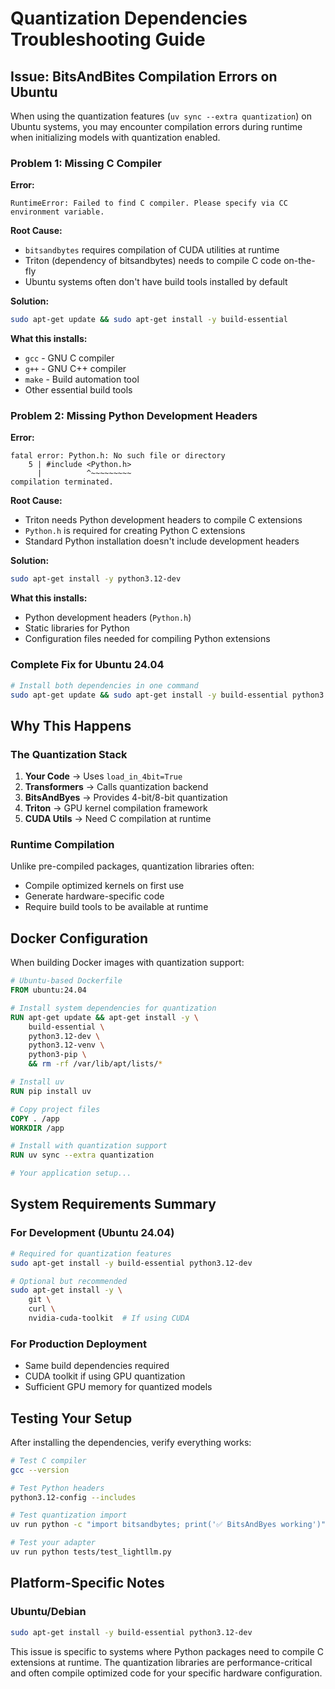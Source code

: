 # Quantization Dependencies Troubleshooting Guide

## Issue: BitsAndBites Compilation Errors on Ubuntu

When using the quantization features (`uv sync --extra quantization`) on Ubuntu systems, you may encounter compilation errors during runtime when initializing models with quantization enabled.

### Problem 1: Missing C Compiler

**Error:**
```
RuntimeError: Failed to find C compiler. Please specify via CC environment variable.
```

**Root Cause:**
- `bitsandbytes` requires compilation of CUDA utilities at runtime
- Triton (dependency of bitsandbytes) needs to compile C code on-the-fly
- Ubuntu systems often don't have build tools installed by default

**Solution:**
```bash
sudo apt-get update && sudo apt-get install -y build-essential
```

**What this installs:**
- `gcc` - GNU C compiler
- `g++` - GNU C++ compiler  
- `make` - Build automation tool
- Other essential build tools

### Problem 2: Missing Python Development Headers

**Error:**
```
fatal error: Python.h: No such file or directory
    5 | #include <Python.h>
      |          ^~~~~~~~~~
compilation terminated.
```

**Root Cause:**
- Triton needs Python development headers to compile C extensions
- `Python.h` is required for creating Python C extensions
- Standard Python installation doesn't include development headers

**Solution:**
```bash
sudo apt-get install -y python3.12-dev
```

**What this installs:**
- Python development headers (`Python.h`)
- Static libraries for Python
- Configuration files needed for compiling Python extensions

### Complete Fix for Ubuntu 24.04

```bash
# Install both dependencies in one command
sudo apt-get update && sudo apt-get install -y build-essential python3.12-dev
```

## Why This Happens

### The Quantization Stack
1. **Your Code** → Uses `load_in_4bit=True`
2. **Transformers** → Calls quantization backend
3. **BitsAndByes** → Provides 4-bit/8-bit quantization
4. **Triton** → GPU kernel compilation framework
5. **CUDA Utils** → Need C compilation at runtime

### Runtime Compilation
Unlike pre-compiled packages, quantization libraries often:
- Compile optimized kernels on first use
- Generate hardware-specific code
- Require build tools to be available at runtime

## Docker Configuration

When building Docker images with quantization support:

```dockerfile
# Ubuntu-based Dockerfile
FROM ubuntu:24.04

# Install system dependencies for quantization
RUN apt-get update && apt-get install -y \
    build-essential \
    python3.12-dev \
    python3.12-venv \
    python3-pip \
    && rm -rf /var/lib/apt/lists/*

# Install uv
RUN pip install uv

# Copy project files
COPY . /app
WORKDIR /app

# Install with quantization support
RUN uv sync --extra quantization

# Your application setup...
```

## System Requirements Summary

### For Development (Ubuntu 24.04)
```bash
# Required for quantization features
sudo apt-get install -y build-essential python3.12-dev

# Optional but recommended
sudo apt-get install -y \
    git \
    curl \
    nvidia-cuda-toolkit  # If using CUDA
```

### For Production Deployment
- Same build dependencies required
- CUDA toolkit if using GPU quantization
- Sufficient GPU memory for quantized models

## Testing Your Setup

After installing the dependencies, verify everything works:

```bash
# Test C compiler
gcc --version

# Test Python headers
python3.12-config --includes

# Test quantization import
uv run python -c "import bitsandbytes; print('✅ BitsAndByes working')"

# Test your adapter
uv run python tests/test_lightllm.py
```

## Platform-Specific Notes

### Ubuntu/Debian
```bash
sudo apt-get install -y build-essential python3.12-dev
```

This issue is specific to systems where Python packages need to compile C extensions at runtime. The quantization libraries are performance-critical and often compile optimized code for your specific hardware configuration.